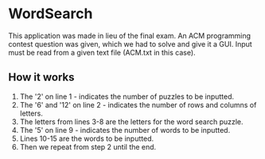 # WordSearch
This application was made in lieu of the final exam.
An ACM programming contest question was given, which we had to solve and give it a GUI.
Input must be read from a given text file (ACM.txt in this case).  

## How it works
1. The '2' on line 1 - indicates the number of puzzles to be inputted.  
2. The '6' and '12' on line 2 - indicates the number of rows and columns of letters.  
3. The letters from lines 3-8 are the letters for the word search puzzle.  
4. The '5' on line 9 - indicates the number of words to be inputted.  
5. Lines 10-15 are the words to be inputted.  
6. Then we repeat from step 2 until the end.



